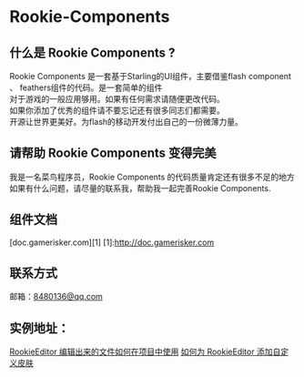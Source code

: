 ﻿Rookie-Components
=================

什么是 Rookie Components ?
--------------------------
Rookie Components 是一套基于Starling的UI组件，主要借鉴flash component 、 feathers组件的代码。是一套简单的组件<br>
	对于游戏的一般应用够用。如果有任何需求请随便更改代码。<br>
    	如果你添加了优秀的组件请不要忘记还有很多同志们都需要。<br>
    	开源让世界更美好。为flash的移动开发付出自己的一份微薄力量。<br>
    
请帮助 Rookie Components 变得完美
---------------------------------
我是一名菜鸟程序员，Rookie Components 的代码质量肯定还有很多不足的地方<br>
	如果有什么问题，请尽量的联系我，帮助我一起完善Rookie Components.<br>

组件文档
--------
[doc.gamerisker.com][1]
[1]:http://doc.gamerisker.com

联系方式
--------
邮箱：8480136@qq.com

实例地址：
--------
[RookieEditor 编辑出来的文件如何在项目中使用][2]
[如何为 RookieEditor 添加自定义皮肤][3]

[2]:http://blog.gamerisker.com/?p=207
[3]:http://blog.gamerisker.com/?p=217